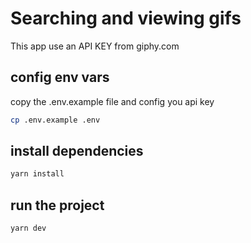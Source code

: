 # Searching and viewing gifs

This app use an API KEY from giphy.com

## config env vars

copy the .env.example file and config you api key

```bash
cp .env.example .env
```

## install dependencies

```bash
yarn install
```

## run the project

```bash
yarn dev
```
